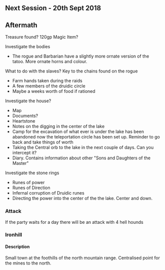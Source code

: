 ## Next Session - 20th Sept 2018

## Aftermath

Treasure found?
120gp
Magic Item?

Investigate the bodies
* The rogue and Barbarian have a slightly more ornate version of the tatoo. More ornate horns and colour.

What to do with the slaves? Key to the chains found on the rogue  
* Farm hands taken during the raids
* A few members of the druidic circle
* Maybe a weeks worth of food if rationed  

Investigate the house?  
* Map
* Documents?
* Heartstone
* Notes on the digging in the center of the lake
* Camp for the excavation of what ever is under the lake has been abandoned now the teleportation circle has been set up. Reminder to go back and take things of worth
* Taking the Central orb to the lake in the next couple of days. Can you intercept it?
* Diary. Contains information about other "Sons and Daughters of the Master"

Investigate the stone rings
* Runes of power
* Runes of Direction
* Infernal corruption of Druidic runes
* Directing the power into the center of the the lake. Center and down.

### Attack
If the party waits for a day there will be an attack with 4 hell hounds


### Ironhill

#### Description

Small town at the foothills of the north mountain range. Centralised point for the mines to the north.

  
  
